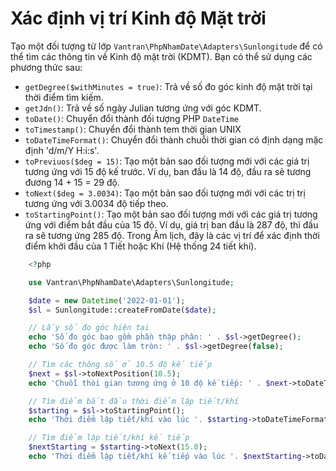 # Xác định vị trí Kinh độ Mặt trời

Tạo một đối tượng từ lớp `Vantran\PhpNhamDate\Adapters\Sunlongitude` để có thể
tìm các thông tin về Kinh độ mặt trời (KDMT). Bạn có thể sử dụng các phương thức sau:

- `getDegree($withMinutes = true)`: Trả về số đo góc kinh độ mặt trời tại thời điểm tìm kiếm.
- `getJdn()`: Trả về số ngày Julian tương ứng với góc KDMT.
- `toDate()`: Chuyển đổi thành đối tượng PHP `DateTime`
- `toTimestamp()`: Chuyển đổi thành tem thời gian UNIX
- `toDateTimeFormat()`: Chuyển đổi thành chuỗi thời gian có định dạng mặc định 'd/m/Y H:i:s'. 
- `toPreviuos($deg = 15)`: Tạo một bản sao đối tượng mới với các giá trị tương ứng với 15 độ kế trước. Ví dụ, ban đầu là 14 độ, đầu ra sẽ tương đương 14 + 15 = 29 độ.
- `toNext($deg = 3.0034)`: Tạo một bản sao đối tượng mới với các trị trị tương ứng với 3.0034 độ tiếp theo.
- `toStartingPoint()`: Tạo một bản sao đối tượng mới với các giá trị tương ứng với điểm bắt đầu của 15 độ. Ví dụ, giá trị ban đầu là 287 độ, thì đầu ra sẽ tương ứng 285 độ. Trong Âm lịch, đây là các vị trí để xác định thời điểm khởi đầu của 1 Tiết hoặc Khí (Hệ thống 24 tiết khí).

```php
    <?php

    use Vantran\PhpNhamDate\Adapters\Sunlongitude;

    $date = new Datetime('2022-01-01');
    $sl = Sunlongitude::createFromDate($date);

    // Lấy số đo góc hiện tại
    echo 'Số đo góc bao gồm phần thập phân: ' . $sl->getDegree();
    echo 'Số đo góc được làm tròn: ' . $sl->getDegree(false);

    // Tìm các thông số ở 10.5 độ kế tiếp
    $next = $sl->toNextPosition(10.5);
    echo 'Chuỗi thòi gian tương ứng ở 10 độ kế tiếp: ' . $next->toDateTimeFormat();

    // Tìm điểm bắt đầu thời điểm lập tiết/khí
    $starting = $sl->toStartingPoint();
    echo 'Thời điểm lập tiết/khí vào lúc '. $starting->toDateTimeFormat();

    // Tìm điểm lập tiết/khí kế tiếp
    $nextStarting = $starting->toNext(15.0);
    echo 'Thời điểm lập tiết/khí kế tiếp vào lúc '. $nextStarting->toDateTimeFormat();
```